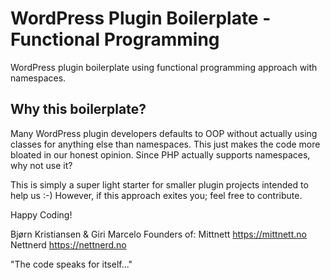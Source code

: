 # WordPress Plugin Boilerplate - Functional Programming

WordPress plugin boilerplate using functional programming approach with namespaces.

## Why this boilerplate?
Many WordPress plugin developers defaults to OOP without actually using classes for anything else than namespaces. This just makes the code more bloated in our honest opinion. Since PHP actually supports namespaces, why not use it?

This is simply a super light starter for smaller plugin projects intended to help us :-) However, if this approach exites you; feel free to contribute.

Happy Coding!

Bjørn Kristiansen & Giri Marcelo Founders of:
Mittnett https://mittnett.no
Nettnerd https://nettnerd.no

"The code speaks for itself..."

